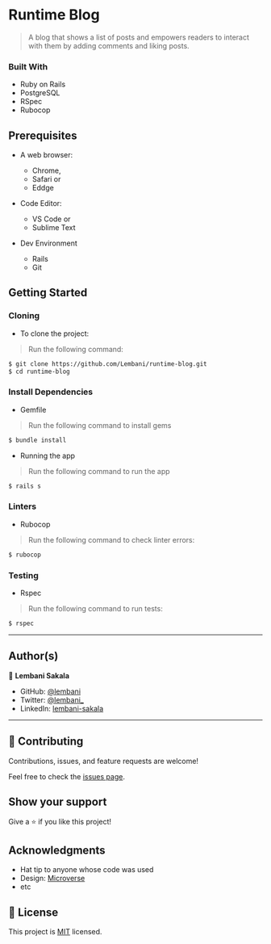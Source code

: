 # Runtime Blog

> A blog that shows a list of posts and empowers readers to interact with them by adding comments and liking posts.

### Built With

- Ruby on Rails
- PostgreSQL
- RSpec
- Rubocop

## Prerequisites

- A web browser:
  - Chrome,
  - Safari or
  - Eddge

- Code Editor:
  - VS Code or
  - Sublime Text

- Dev Environment
  - Rails
  - Git

## Getting Started

### Cloning

- To clone the project:

> Run the following command:

```bash
$ git clone https://github.com/Lembani/runtime-blog.git
$ cd runtime-blog
```

### Install Dependencies

- Gemfile

> Run the following command to install gems

```bash
$ bundle install
```

- Running the app

> Run the following command to run the app

```bash
$ rails s
```

### Linters

- Rubocop

> Run the following command to check linter errors:

```bash
$ rubocop
```

### Testing

- Rspec

> Run the following command to run tests:

```bash
$ rspec
```
<hr>

## Author(s)

👤 **Lembani Sakala**

- GitHub: [@lembani](https://github.com/lembani)
- Twitter: [@lembani_](https://twitter.com/lembani_)
- LinkedIn: [lembani-sakala](https://linkedin.com/in/lembani-sakala)

<hr>

## 🤝 Contributing

Contributions, issues, and feature requests are welcome!

Feel free to check the [issues page](../../issues/).

## Show your support

Give a ⭐️ if you like this project!

## Acknowledgments

- Hat tip to anyone whose code was used
- Design: [Microverse]()
- etc

## 📝 License

This project is [MIT](./MIT.md) licensed.
